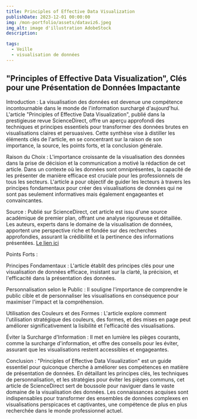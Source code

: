 ```yaml
---
title: Principles of Effective Data Visualization
publishDate: 2023-12-01 00:00:00
img: /mon-portfolio/assets/dataviz6.jpeg
img_alt: image d'illustration AdobeStock
description:

tags:
  - Veille
  - visualisation de données
---
```


## "Principles of Effective Data Visualization", Clés pour une Présentation de Données Impactante

Introduction :
La visualisation des données est devenue une compétence incontournable dans le monde de l'information surchargé d'aujourd'hui. L'article "Principles of Effective Data Visualization", publié dans la prestigieuse revue ScienceDirect, offre un aperçu approfondi des techniques et principes essentiels pour transformer des données brutes en visualisations claires et persuasives. Cette synthèse vise à distiller les éléments clés de l'article, en se concentrant sur la raison de son importance, la source, les points forts, et la conclusion générale.

Raison du Choix :
L'importance croissante de la visualisation des données dans la prise de décision et la communication a motivé la rédaction de cet article. Dans un contexte où les données sont omniprésentes, la capacité de les présenter de manière efficace est cruciale pour les professionnels de tous les secteurs. L'article a pour objectif de guider les lecteurs à travers les principes fondamentaux pour créer des visualisations de données qui ne sont pas seulement informatives mais également engageantes et convaincantes.

Source :
Publié sur ScienceDirect, cet article est issu d'une source académique de premier plan, offrant une analyse rigoureuse et détaillée. Les auteurs, experts dans le domaine de la visualisation de données, apportent une perspective riche et fondée sur des recherches approfondies, assurant la crédibilité et la pertinence des informations présentées.
[Le lien ici](https://www.sciencedirect.com/science/article/pii/S2666389920301896)

Points Forts :

Principes Fondamentaux : L'article établit des principes clés pour une visualisation de données efficace, insistant sur la clarté, la précision, et l'efficacité dans la présentation des données.

Personnalisation selon le Public : Il souligne l'importance de comprendre le public cible et de personnaliser les visualisations en conséquence pour maximiser l'impact et la compréhension.

Utilisation des Couleurs et des Formes : L'article explore comment l'utilisation stratégique des couleurs, des formes, et des mises en page peut améliorer significativement la lisibilité et l'efficacité des visualisations.

Éviter la Surcharge d'Information : Il met en lumière les pièges courants, comme la surcharge d'information, et offre des conseils pour les éviter, assurant que les visualisations restent accessibles et engageantes.

Conclusion :
"Principles of Effective Data Visualization" est un guide essentiel pour quiconque cherche à améliorer ses compétences en matière de présentation de données. En détaillant les principes clés, les techniques de personnalisation, et les stratégies pour éviter les pièges communs, cet article de ScienceDirect sert de boussole pour naviguer dans le vaste domaine de la visualisation des données. Les connaissances acquises sont indispensables pour transformer des ensembles de données complexes en visualisations perspicaces et captivantes, une compétence de plus en plus recherchée dans le monde professionnel actuel.
